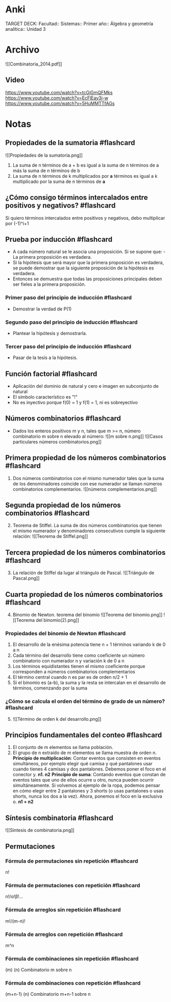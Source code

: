 # Anki
TARGET DECK: Facultad::  Sistemas:: Primer año:: Álgebra y geometría analítica:: Unidad 3
# Archivo
![[Combinatoria_2014.pdf]]



## Video
https://www.youtube.com/watch?v=tcGjGmQFMks
https://www.youtube.com/watch?v=EcFlEay3j-w
https://www.youtube.com/watch?v=5HuMMTTfAGs

# Notas

## Propiedades de la sumatoria #flashcard
![[Propiedades de la sumatoria.png]]
1. La suma de n términos de a + b es igual a la suma de n términos de a más la suma de n términos de b
2. La suma de n términos de k multiplicados por **a** términos es igual a k multiplicado por la suma de n términos de **a**
<!--ID: 1700071738263-->


## ¿Cómo consigo términos intercalados entre positivos y negativos? #flashcard 
Si quiero términos intercalados entre positivos y negativos, debo multiplicar por (-1)^i+1
 
<!--ID: 1700071738268-->



## Prueba por inducción #flashcard
- A cada número natural se le asocia una proposición. Si se supone que:
-La primera proposición es verdadera.
- Si la hipótesis que será mayor que la primera proposición es verdadera, se puede demostrar que la siguiente proposición de la hipótesis es verdadera.
- Entonces se demuestra que todas las proposiciones principales deben ser fieles a la primera proposición.
 
<!--ID: 1700071738272-->



### Primer paso del principio de inducción #flashcard
- Demostrar la verdad de P(1)
 
<!--ID: 1700071738276-->



### Segundo paso del principio de inducción #flashcard
- Plantear la hipótesis y demostrarla.
 
<!--ID: 1700071738281-->



### Tercer paso del principio de inducción #flashcard
- Pasar de la tesis a la hipótesis.
 
<!--ID: 1700071738285-->



## Función factorial #flashcard
- Aplicación del dominio de natural y cero e imagen en subconjunto de natural
- El símbolo característico es "!"
- No es inyectivo porque f(0) = 1 y f(1) = 1, ni es sobreyectivo
 
<!--ID: 1700071738289-->



## Números combinatorios #flashcard
- Dados los enteros positivos m y n, tales que m >= n, número combinatorio m sobre n elevado al número:
![[m sobre n.png]]
![[Casos particulares números combinatorios.png]]
 
<!--ID: 1700071738294-->


## Primera propiedad de los números combinatorios #flashcard
1. Dos números combinatorios con el mismo numerador tales que la suma de los denominadores coincide con ese numerador se llaman números combinatorios complementarios.
![[números complementarios.png]]
 
<!--ID: 1700071738298-->



## Segunda propiedad de los números combinatorios #flashcard
2. Teorema de Stiffel. La suma de dos números combinatorios que tienen el mismo numerador y denominadores consecutivos cumple la siguiente relación:
![[Teorema de Stiffel.png]]
 
<!--ID: 1700071738302-->



## Tercera propiedad de los números combinatorios #flashcard
3. La relación de Stiffel da lugar al triángulo de Pascal.
![[Triángulo de Pascal.png]]
 
<!--ID: 1700071738306-->



## Cuarta propiedad de los números combinatorios #flashcard
4. Binomio de Newton. teorema del binomio
![[Teorema del binomio.png]]
![[Teorema del binomio(2).png]]
 
<!--ID: 1700071738311-->



### Propiedades del binomio de Newton #flashcard
1. El desarrollo de la enésima potencia tiene n + 1 términos variando k de 0 a n
2. Cada término del desarrollo tiene como coeficiente un número combinatorio con numerador n y variación k de 0 a n
3. Los términos equidistantes tienen el mismo coeficiente porque corresponden a números combinatorios complementarios
4. El término central cuando n es par es de orden n/2 + 1
6. Si el binomio es (a-b), la suma y la resta se intercalan en el desarrollo de términos, comenzando por la suma
 
<!--ID: 1700071738315-->



### ¿Cómo se calcula el orden del término de grado de un número? #flashcard 
5. ![[Término de orden k del desarrollo.png]]
 
<!--ID: 1700071738319-->




## Principios fundamentales del conteo #flashcard
1. El conjunto de m elementos se llama población.
2. El grupo de n extraído de m elementos se llama muestra de orden n.
**Principio de multiplicación**: Contar eventos que consisten en eventos simultáneos, por ejemplo elegir qué camisa y qué pantalones usar cuando tienes 4 camisas y dos pantalones. Debemos poner el foco en el conector y. **n1. n2**
**Principio de suma**: Contando eventos que constan de eventos tales que uno de ellos ocurre u otro, nunca pueden ocurrir simultáneamente. Si volvemos al ejemplo de la ropa, podemos pensar en cómo elegir entre 2 pantalones y 3 shorts (o usas pantalones o usas shorts, nunca los dos a la vez). Ahora, ponemos el foco en la exclusiva o. **n1 + n2**
 
<!--ID: 1700071738323-->



## Síntesis combinatoria #flashcard
![[Síntesis de combinatoria.png]]
 
<!--ID: 1700071738328-->



## Permutaciones

### Fórmula de permutaciones sin repetición #flashcard 
n!
 
<!--ID: 1700071738334-->



### Fórmula de permutaciones con repetición #flashcard 
n!/α!β!...
 
<!--ID: 1700071738338-->



### Fórmula de arreglos sin repetición #flashcard 
m!/(m-n)!
 
<!--ID: 1700071738342-->



### Fórmula de arreglos con repetición #flashcard 
m^n
 
<!--ID: 1700071738346-->



### Fórmula de combinaciones sin repetición #flashcard 
(m)
(n)
Combinatorio m sobre n
 
<!--ID: 1700071738350-->



### Fórmula de combinaciones con repetición #flashcard 
(m+n-1)
(n)
Combinatorio m+n-1 sobre n
 
<!--ID: 1700071738354-->


